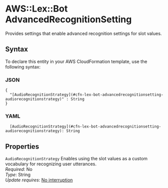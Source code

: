 # AWS::Lex::Bot AdvancedRecognitionSetting<a name="aws-properties-lex-bot-advancedrecognitionsetting"></a>

Provides settings that enable advanced recognition settings for slot values\.

## Syntax<a name="aws-properties-lex-bot-advancedrecognitionsetting-syntax"></a>

To declare this entity in your AWS CloudFormation template, use the following syntax:

### JSON<a name="aws-properties-lex-bot-advancedrecognitionsetting-syntax.json"></a>

```
{
  "[AudioRecognitionStrategy](#cfn-lex-bot-advancedrecognitionsetting-audiorecognitionstrategy)" : String
}
```

### YAML<a name="aws-properties-lex-bot-advancedrecognitionsetting-syntax.yaml"></a>

```
  [AudioRecognitionStrategy](#cfn-lex-bot-advancedrecognitionsetting-audiorecognitionstrategy): String
```

## Properties<a name="aws-properties-lex-bot-advancedrecognitionsetting-properties"></a>

`AudioRecognitionStrategy` <a name="cfn-lex-bot-advancedrecognitionsetting-audiorecognitionstrategy"></a>
Enables using the slot values as a custom vocabulary for recognizing user utterances\.  
_Required_: No  
_Type_: String  
_Update requires_: [No interruption](https://docs.aws.amazon.com/AWSCloudFormation/latest/UserGuide/using-cfn-updating-stacks-update-behaviors.html#update-no-interrupt)
